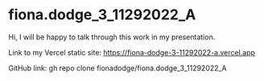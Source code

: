 # fiona.dodge_3_11292022_A

Hi,
I will be happy to talk through this work in my presentation. 

Link to my Vercel static site:
https://fiona-dodge-3-11292022-a.vercel.app


GitHub link: gh repo clone fionadodge/fiona.dodge_3_11292022_A

